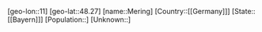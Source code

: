 ﻿---
location: [48.27,11]
type: City
tags:
- geo/City


SpocWebEntityId: 32424
isDeleted: false
confidential: public

---
[geo-lon::11]
[geo-lat::48.27]
[name::Mering]
[Country::[[Germany]]]
[State::[[Bayern]]]
[Population::]
[Unknown::]

